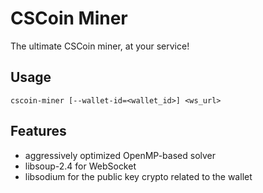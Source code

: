 # CSCoin Miner

The ultimate CSCoin miner, at your service!

## Usage

```
cscoin-miner [--wallet-id=<wallet_id>] <ws_url>
```

## Features

 - aggressively optimized OpenMP-based solver
 - libsoup-2.4 for WebSocket
 - libsodium for the public key crypto related to the wallet
